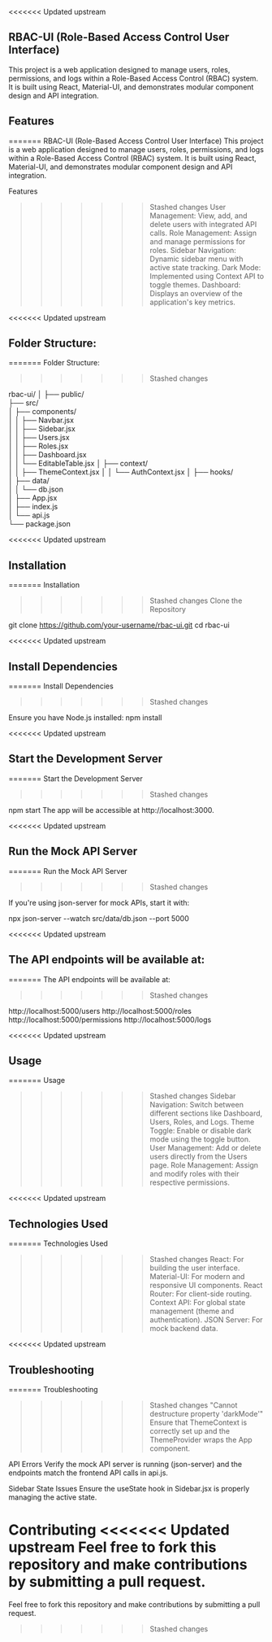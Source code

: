 <<<<<<< Updated upstream
## RBAC-UI (Role-Based Access Control User Interface)
This project is a web application designed to manage users, roles, permissions, and logs within a Role-Based Access Control (RBAC) system. It is built using React, Material-UI, and demonstrates modular component design and API integration.

## Features
=======
RBAC-UI (Role-Based Access Control User Interface)
This project is a web application designed to manage users, roles, permissions, and logs within a Role-Based Access Control (RBAC) system. It is built using React, Material-UI, and demonstrates modular component design and API integration.

Features
>>>>>>> Stashed changes
User Management: View, add, and delete users with integrated API calls.
Role Management: Assign and manage permissions for roles.
Sidebar Navigation: Dynamic sidebar menu with active state tracking.
Dark Mode: Implemented using Context API to toggle themes.
Dashboard: Displays an overview of the application's key metrics.

<<<<<<< Updated upstream
## Folder Structure:
=======
Folder Structure:
>>>>>>> Stashed changes

rbac-ui/
│
├── public/                
├── src/                   
│   ├── components/        
│   │   ├── Navbar.jsx     
│   │   ├── Sidebar.jsx    
│   │   ├── Users.jsx      
│   │   ├── Roles.jsx      
│   │   ├── Dashboard.jsx  
│   │   └── EditableTable.jsx 
│   ├── context/           
│   │   ├── ThemeContext.jsx
│   │   └── AuthContext.jsx
│   ├── hooks/             
│   ├── data/              
│   │   └── db.json        
│   ├── App.jsx            
│   ├── index.js           
│   └── api.js            
└── package.json   

<<<<<<< Updated upstream
## Installation
=======
Installation
>>>>>>> Stashed changes
Clone the Repository

git clone https://github.com/your-username/rbac-ui.git
cd rbac-ui

<<<<<<< Updated upstream
## Install Dependencies
=======
Install Dependencies
>>>>>>> Stashed changes

Ensure you have Node.js installed:
npm install

<<<<<<< Updated upstream
## Start the Development Server
=======
Start the Development Server
>>>>>>> Stashed changes

npm start
The app will be accessible at http://localhost:3000.

<<<<<<< Updated upstream
## Run the Mock API Server
=======
Run the Mock API Server
>>>>>>> Stashed changes

If you're using json-server for mock APIs, start it with:

npx json-server --watch src/data/db.json --port 5000

<<<<<<< Updated upstream
## The API endpoints will be available at:
=======
The API endpoints will be available at:
>>>>>>> Stashed changes

http://localhost:5000/users
http://localhost:5000/roles
http://localhost:5000/permissions
http://localhost:5000/logs

<<<<<<< Updated upstream
## Usage
=======
Usage
>>>>>>> Stashed changes
Sidebar Navigation: Switch between different sections like Dashboard, Users, Roles, and Logs.
Theme Toggle: Enable or disable dark mode using the toggle button.
User Management: Add or delete users directly from the Users page.
Role Management: Assign and modify roles with their respective permissions.

<<<<<<< Updated upstream
## Technologies Used
=======
Technologies Used
>>>>>>> Stashed changes
React: For building the user interface.
Material-UI: For modern and responsive UI components.
React Router: For client-side routing.
Context API: For global state management (theme and authentication).
JSON Server: For mock backend data.

<<<<<<< Updated upstream
## Troubleshooting
=======
Troubleshooting
>>>>>>> Stashed changes
"Cannot destructure property 'darkMode'"
Ensure that ThemeContext is correctly set up and the ThemeProvider wraps the App component.

API Errors
Verify the mock API server is running (json-server) and the endpoints match the frontend API calls in api.js.

Sidebar State Issues
Ensure the useState hook in Sidebar.jsx is properly managing the active state.

Contributing
<<<<<<< Updated upstream
Feel free to fork this repository and make contributions by submitting a pull request.
=======
Feel free to fork this repository and make contributions by submitting a pull request.
>>>>>>> Stashed changes
